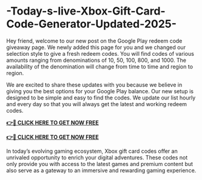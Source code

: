 # -Today-s-live-Xbox-Gift-Card-Code-Generator-Updated-2025-

Hey friend, welcome to our new post on the Google Play redeem code giveaway page. We newly added this page for you and we changed our selection style to give a fresh redeem codes. You will find codes of various amounts ranging from denominations of 10, 50, 100, 800, and 1000. The availability of the denomination will change from time to time and region to region.

We are excited to share these updates with you because we believe in giving you the best options for your Google Play balance. Our new setup is designed to be simple and easy to find the codes. We update our list hourly and every day so that you will always get the latest and working redeem codes.

**[👉🎁 CLICK HERE TO GET NOW FREE](https://smarttbx.com/xbox%20gift/)**

**[👉🎁 CLICK HERE TO GET NOW FREE](https://smarttbx.com/xbox%20gift/)**

In today’s evolving gaming ecosystem, Xbox gift card codes offer an unrivaled opportunity to enrich your digital adventures. These codes not only provide you with access to the latest games and premium content but also serve as a gateway to an immersive and rewarding gaming experience.
